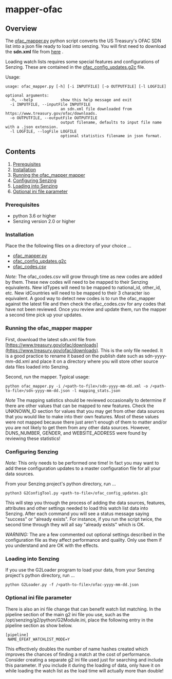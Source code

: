 # mapper-ofac

## Overview

The [ofac_mapper.py](ofac_mapper.py) python script converts the US Treasury's OFAC SDN list into a json file ready to load into senzing.
You will first need to download the **sdn.xml** file from [here](https://ofac.treasury.gov/specially-designated-nationals-list-data-formats-data-schemas)
.

Loading watch lists requires some special features and configurations of Senzing. These are contained in the
[ofac_config_updates.g2c](ofac_config_updates.g2c) file.

Usage:

```console
usage: ofac_mapper.py [-h] [-i INPUTFILE] [-o OUTPUTFILE] [-l LOGFILE]

optional arguments:
  -h, --help            show this help message and exit
  -i INPUTFILE, --inputFile INPUTFILE
                        an sdn.xml file downloaded from https://www.treasury.gov/ofac/downloads.
  -o OUTPUTFILE, --outputFile OUTPUTFILE
                        output filename, defaults to input file name with a .json extension.
  -l LOGFILE, --logFile LOGFILE
                        optional statistics filename in json format.
```

## Contents

1. [Prerequisites](#prerequisites)
1. [Installation](#installation)
1. [Running the ofac_mapper mapper](#running-the-ofac_mapper-mapper)
1. [Configuring Senzing](#configuring-senzing)
1. [Loading into Senzing](#loading-into-senzing)
1. [Optional ini file parameter](#optional-ini-file-parameter)

### Prerequisites

- python 3.6 or higher
- Senzing version 2.0 or higher

### Installation

Place the the following files on a directory of your choice ...

- [ofac_mapper.py](ofac_mapper.py)
- [ofac_config_updates.g2c](ofac_config_updates.g2c)
- [ofac_codes.csv](ofac_codes.csv)

*Note:* The ofac_codes.csv will grow through time as new codes are added by them. These new codes will need to be mapped to their Senzing equivalents.
New idTypes will need to be mapped to national_id, other_id, etc.   New idCountries will need to be mapped to their 3 character iso equivalent.   A good
way to detect new codes is to run the ofac_mapper against the latest file and then check the ofac_codes.csv for any codes that have not been reviewed. Once you review and update them, run the mapper a second time pick up your updates.

### Running the ofac_mapper mapper

First, download the latest sdn.xml file from
[https://www.treasury.gov/ofac/downloads](https://www.treasury.gov/ofac/downloads).
This is the only file needed. It is a good practice to rename it based on the publish date such as sdn-yyyy-mm-dd.xml and place it on a directory where you will store other source data files loaded into Senzing.

Second, run the mapper.  Typical usage:

```console
python ofac_mapper.py -i /<path-to-file>/sdn-yyyy-mm-dd.xml -o /<path-to-file>/sdn-yyyy-mm-dd.json -l mapping_stats.json
```

*Note* The mapping satistics should be reviewed occasionally to determine if there are other values that can be mapped to new features.  Check the UNKNOWN_ID section for values that you may get from other data sources that you would like to make into their own features.  Most of these values were not mapped because there just aren't enough of them to matter and/or you are not likely to get them from any other data sources. However, DUNS_NUMBER, GENDER, and WEBSITE_ADDRESS were found by reviewing these statistics!

### Configuring Senzing

*Note:* This only needs to be performed one time! In fact you may want to add these configuration updates to a master configuration file for all your data sources.

From your Senzing project's python directory, run ...

```console
python3 G2ConfigTool.py <path-to-file>/ofac_config_updates.g2c
```

This will step you through the process of adding the data sources, features, attributes and other settings needed to load this watch list data into Senzing. After each command you will see a status message saying "success" or "already exists".  For instance, if you run the script twice, the second time through they will all say "already exists" which is OK.

*WARNING:* The are a few commented out optional settings described in the configuration file as they affect performance and quality. Only use them if you understand and are OK with the effects.

### Loading into Senzing

If you use the G2Loader program to load your data, from your Senzing project's python directory, run ...


```console
python G2Loader.py -f /<path-to-file>/ofac-yyyy-mm-dd.json
```

### Optional ini file parameter

There is also an ini file change that can benefit watch list matching.  In the pipeline section of the main g2 ini file you use, such as the /opt/senzing/g2/python/G2Module.ini, place the following entry in the pipeline section as show below.

```console
[pipeline]
 NAME_EFEAT_WATCHLIST_MODE=Y
```

This effectively doubles the number of name hashes created which improves the chances of finding a match at the cost of performance.  Consider creating a separate g2 ini file used just for searching and include this parameter.  If you include it during the loading of data, only have it on while loading the watch list as the load time will actually more than double!
